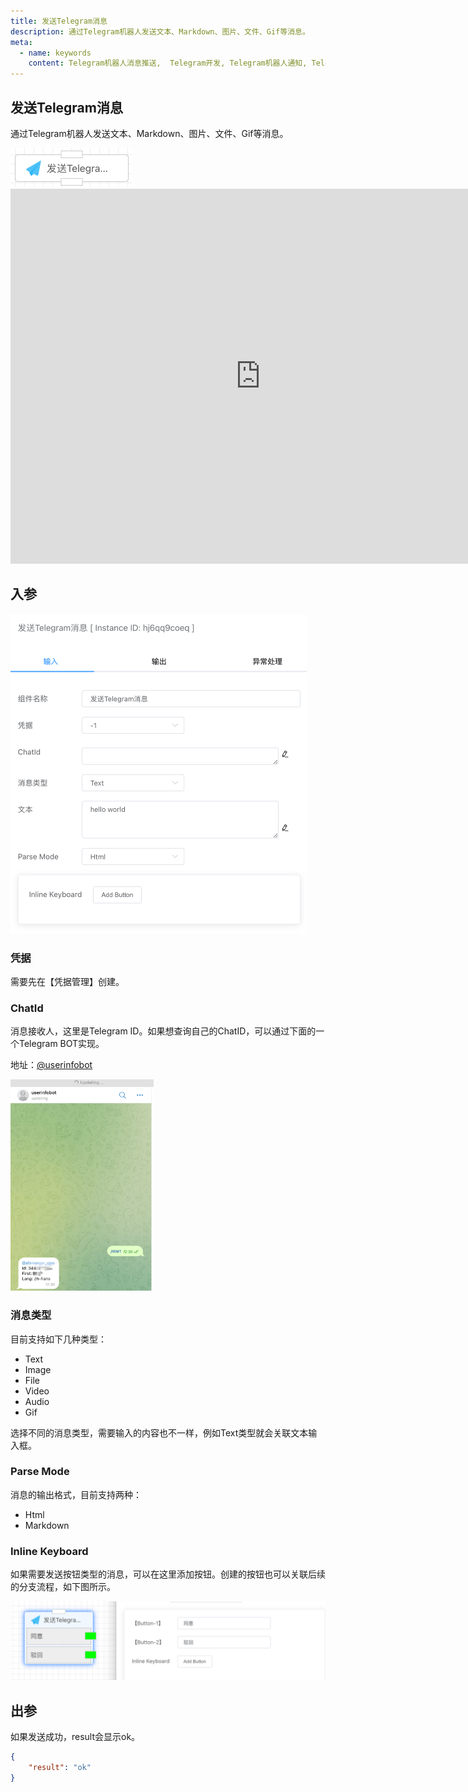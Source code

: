 ```yaml
---
title: 发送Telegram消息
description: 通过Telegram机器人发送文本、Markdown、图片、文件、Gif等消息。
meta:
  - name: keywords
    content: Telegram机器人消息推送,  Telegram开发, Telegram机器人通知, Telegram机器人webhook, Telegram机器人API, Telegram机器人开发, Golang Telegram机器人, Python Telegram机器人, 低代码, AI工作流, 流程引擎
---
```


## 发送Telegram消息

通过Telegram机器人发送文本、Markdown、图片、文件、Gif等消息。

<img src="./img/send-telegram-msg-menu.png" alt="send-telegram-msg-menu" title="tg消息发送menu" style="zoom:50%;" />

<iframe 
    width="800" 
    height="600" 
    src="https://www.youtube.com/embed/nCGqKR3TJTs"  frameborder="0" 
    allow="accelerometer; autoplay; encrypted-media; gyroscope; picture-in-picture" 
    allowfullscreen>
</iframe>





## 入参

<img src="./img/send-telegram-msg-input-parameter.png" alt="send-telegram-msg-input-parameter" title="tg消息发送配置" style="zoom:50%;" />

### 凭据

需要先在【凭据管理】创建。



### ChatId

消息接收人，这里是Telegram ID。如果想查询自己的ChatID，可以通过下面的一个Telegram BOT实现。

地址：[@userinfobot](https://telegram.me/userinfobot)

<img src="./img/send-telegram-msg-get-chatid.png" alt="send-telegram-msg-get-chatid" title="设置chatid" style="zoom: 33%;" />



### 消息类型

目前支持如下几种类型：

- Text
- Image
- File
- Video
- Audio
- Gif

选择不同的消息类型，需要输入的内容也不一样，例如Text类型就会关联文本输入框。



### Parse Mode

消息的输出格式，目前支持两种：

- Html
- Markdown



### Inline Keyboard

如果需要发送按钮类型的消息，可以在这里添加按钮。创建的按钮也可以关联后续的分支流程，如下图所示。

<img src="./img/send-telegram-msg-inline-keyboard.png" alt="end-telegram-msg-inline-keyboard" title="tg发送inline keyboard消息" style="zoom: 50%;" />



## 出参

如果发送成功，result会显示ok。

```json
{
    "result": "ok"
}
```

